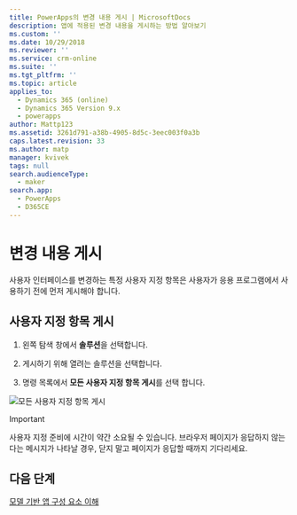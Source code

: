 ```yaml
---
title: PowerApps의 변경 내용 게시 | MicrosoftDocs
description: 앱에 적용된 변경 내용을 게시하는 방법 알아보기
ms.custom: ''
ms.date: 10/29/2018
ms.reviewer: ''
ms.service: crm-online
ms.suite: ''
ms.tgt_pltfrm: ''
ms.topic: article
applies_to:
  - Dynamics 365 (online)
  - Dynamics 365 Version 9.x
  - powerapps
author: Mattp123
ms.assetid: 3261d791-a38b-4905-8d5c-3eec003f0a3b
caps.latest.revision: 33
ms.author: matp
manager: kvivek
tags: null
search.audienceType:
  - maker
search.app:
  - PowerApps
  - D365CE
---
```

# <a name="publish-changes"></a>변경 내용 게시 

 사용자 인터페이스를 변경하는 특정 사용자 지정 항목은 사용자가 응용 프로그램에서 사용하기 전에 먼저 게시해야 합니다. 
 
## <a name="publish-your-customizations"></a>사용자 지정 항목 게시

1.  왼쪽 탐색 창에서 **솔루션**을 선택합니다.

2.  게시하기 위해 열려는 솔루션을 선택합니다.

3.  명령 목록에서 **모든 사용자 지정 항목 게시**를 선택 합니다.  

![모든 사용자 지정 항목 게시](media/publish-all-customizations.PNG "모든 사용자 지정 항목 게시")  
  
> [!IMPORTANT]
>  사용자 지정 준비에 시간이 약간 소요될 수 있습니다. 브라우저 페이지가 응답하지 않는다는 메시지가 나타날 경우, 닫지 말고 페이지가 응답할 때까지 기다리세요.  

## <a name="next-steps"></a>다음 단계
[모델 기반 앱 구성 요소 이해](../model-driven-apps/model-driven-app-components.md)
